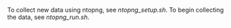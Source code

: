 To collect new data using ntopng, see _ntopng\_setup.sh_.
To begin collecting the data, see _ntopng\_run.sh_.
